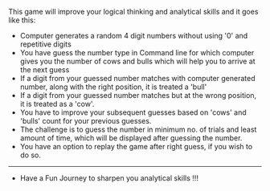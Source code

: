 This game will improve your logical thinking and analytical skills and it goes like this:

- Computer generates a random 4 digit numbers without using '0' and repetitive digits
- You have guess the number type in Command line for which computer gives you the number of cows and bulls which will help you to arrive at the next guess
- If a digit from your guessed number matches with computer generated number, along with the right position, it is treated a 'bull'
- If a digit from your guessed number matches but at the wrong position, it is treated as a 'cow'.
- You have to improve your subsequent guesses based on 'cows' and 'bulls' count for your previous guesses.
- The challenge is to guess the number in minimum no. of trials and least amount of time, which will be displayed after guessing the number.
- You have an option to replay the game after right guess, if you wish to do so.

**********************************************************************************************************************************************************************

- Have a Fun Journey to sharpen you analytical skills !!!
